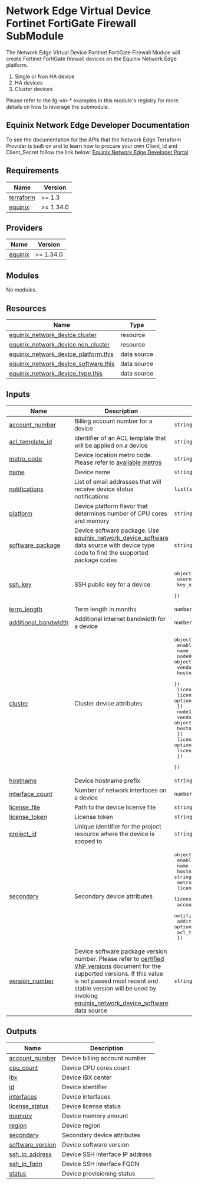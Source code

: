 # Network Edge Virtual Device Fortinet FortiGate Firewall SubModule

The Network Edge Virtual Device Fortinet FortiGate Firewall Module will create Fortinet FortiGate firewall devices on the Equinix
Network Edge platform.

1. Single or Non HA device
2. HA devices
3. Cluster devices

Please refer to the fg-vm-* examples in this module's registry for more details on how to leverage the
submodule.

<!-- Begin Module Docs (Do not edit contents) -->

## Equinix Network Edge Developer Documentation

To see the documentation for the APIs that the Network Edge Terraform Provider is built on
and to learn how to procure your own Client_Id and Client_Secret follow the link below:
[Equinix Network Edge Developer Portal](https://developer.equinix.com/catalog/network-edgev1)
<!-- End Module Docs -->

<!-- BEGIN_TF_DOCS -->
## Requirements

| Name | Version |
|------|---------|
| <a name="requirement_terraform"></a> [terraform](#requirement\_terraform) | >= 1.3 |
| <a name="requirement_equinix"></a> [equinix](#requirement\_equinix) | >= 1.34.0 |

## Providers

| Name | Version |
|------|---------|
| <a name="provider_equinix"></a> [equinix](#provider\_equinix) | >= 1.34.0 |

## Modules

No modules.

## Resources

| Name                                                                                                                                                     | Type |
|----------------------------------------------------------------------------------------------------------------------------------------------------------|------|
| [equinix_network_device.cluster](https://registry.terraform.io/providers/equinix/equinix/latest/docs/resources/equinix_network_device)                   | resource |
| [equinix_network_device.non_cluster](https://registry.terraform.io/providers/equinix/equinix/latest/docs/resources/equinix_network_device)               | resource |
| [equinix_network_device_platform.this](https://registry.terraform.io/providers/equinix/equinix/latest/docs/data-sources/equinix_network_device_platform) | data source |
| [equinix_network_device_software.this](https://registry.terraform.io/providers/equinix/equinix/latest/docs/data-sources/equinix_network_device_software) | data source |
| [equinix_network_device_type.this](https://registry.terraform.io/providers/equinix/equinix/latest/docs/data-sources/equinix_network_device_type)         | data source |

## Inputs

| Name | Description                                                                                                                                                                                                                                                                                                                                                                                                                                                           | Type | Default | Required |
|------|-----------------------------------------------------------------------------------------------------------------------------------------------------------------------------------------------------------------------------------------------------------------------------------------------------------------------------------------------------------------------------------------------------------------------------------------------------------------------|------|---------|:--------:|
| <a name="input_account_number"></a> [account\_number](#input\_account\_number) | Billing account number for a device                                                                                                                                                                                                                                                                                                                                                                                                                                   | `string` | n/a | yes |
| <a name="input_acl_template_id"></a> [acl\_template\_id](#input\_acl\_template\_id) | Identifier of an ACL template that will be applied on a device                                                                                                                                                                                                                                                                                                                                                                                                        | `string` | n/a | yes |
| <a name="input_metro_code"></a> [metro\_code](#input\_metro\_code) | Device location metro code. Please refer to [available metros](https://docs.equinix.com/en-us/Content/Interconnection/NE/user-guide/NE-metros.htm)                                                                                                                                                                                                                                                                                                                    | `string` | n/a | yes |
| <a name="input_name"></a> [name](#input\_name) | Device name                                                                                                                                                                                                                                                                                                                                                                                                                                                           | `string` | n/a | yes |
| <a name="input_notifications"></a> [notifications](#input\_notifications) | List of email addresses that will receive device status notifications                                                                                                                                                                                                                                                                                                                                                                                                 | `list(string)` | n/a | yes |
| <a name="input_platform"></a> [platform](#input\_platform) | Device platform flavor that determines number of CPU cores and memory                                                                                                                                                                                                                                                                                                                                                                                                 | `string` | n/a | yes |
| <a name="input_software_package"></a> [software\_package](#input\_software\_package) | Device software package. Use [equinix_network_device_software](https://registry.terraform.io/providers/equinix/equinix/latest/docs/data-sources/equinix_network_device_software) data source with device type code to find the supported package codes                                                                                                                                                                                                                | `string` | n/a | yes |
| <a name="input_ssh_key"></a> [ssh\_key](#input\_ssh\_key) | SSH public key for a device                                                                                                                                                                                                                                                                                                                                                                                                                                           | <pre>object({<br>    username = string<br>    key_name = string<br>  })</pre> | n/a | yes |
| <a name="input_term_length"></a> [term\_length](#input\_term\_length) | Term length in months                                                                                                                                                                                                                                                                                                                                                                                                                                                 | `number` | n/a | yes |
| <a name="input_additional_bandwidth"></a> [additional\_bandwidth](#input\_additional\_bandwidth) | Additional internet bandwidth for a device                                                                                                                                                                                                                                                                                                                                                                                                                            | `number` | `0` | no |
| <a name="input_cluster"></a> [cluster](#input\_cluster) | Cluster device attributes                                                                                                                                                                                                                                                                                                                                                                                                                                             | <pre>object({<br>    enabled = bool<br>    name    = string<br>    node0 = object({<br>      vendor_configuration = object({<br>        hostname = string<br>      })<br>      license_file_id = optional(string)<br>      license_token   = optional(string)<br>    })<br>    node1 = object({<br>      vendor_configuration = object({<br>        hostname = string<br>      })<br>      license_file_id = optional(string)<br>      license_token   = optional(string)<br>    })<br>  })</pre> | <pre>{<br>  "enabled": false,<br>  "name": null,<br>  "node0": {<br>    "license_file_id": null,<br>    "license_token": null,<br>    "vendor_configuration": {<br>      "hostname": null<br>    }<br>  },<br>  "node1": {<br>    "license_file_id": null,<br>    "license_token": null,<br>    "vendor_configuration": {<br>      "hostname": null<br>    }<br>  }<br>}</pre> | no |
| <a name="input_hostname"></a> [hostname](#input\_hostname) | Device hostname prefix                                                                                                                                                                                                                                                                                                                                                                                                                                                | `string` | `null` | no |
| <a name="input_interface_count"></a> [interface\_count](#input\_interface\_count) | Number of network interfaces on a device                                                                                                                                                                                                                                                                                                                                                                                                                              | `number` | `10` | no |
| <a name="input_license_file"></a> [license\_file](#input\_license\_file) | Path to the device license file                                                                                                                                                                                                                                                                                                                                                                                                                                       | `string` | `null` | no |
| <a name="input_license_token"></a> [license\_token](#input\_license\_token) | License token                                                                                                                                                                                                                                                                                                                                                                                                                                                         | `string` | `null` | no |
| <a name="input_project_id"></a> [project\_id](#input\_project\_id) | Unique identifier for the project resource where the device is scoped to                                                                                                                                                                                                                                                                                                                                                                                              | `string` | `null` | no |
| <a name="input_secondary"></a> [secondary](#input\_secondary) | Secondary device attributes                                                                                                                                                                                                                                                                                                                                                                                                                                           | <pre>object({<br>    enabled              = bool<br>    name                 = string<br>    hostname             = string<br>    metro_code           = string<br>    license_token        = optional(string)<br>    license_file         = optional(string)<br>    account_number       = string<br>    notifications        = list(string)<br>    additional_bandwidth = optional(number)<br>    acl_template_id      = string<br>  })</pre> | <pre>{<br>  "account_number": null,<br>  "acl_template_id": null,<br>  "additional_bandwidth": null,<br>  "enabled": false,<br>  "hostname": null,<br>  "license_file": null,<br>  "license_token": null,<br>  "metro_code": null,<br>  "name": null,<br>  "notifications": null<br>}</pre> | no |
| <a name="input_version_number"></a> [version\_number](#input\_version\_number) | Device software package version number. Please refer to [certified VNF versions](https://docs.equinix.com/en-us/Content/Interconnection/NE/user-guide/NE-certified-VNFs.htm) document for the supported versions. If this value is not passed most recent and stable version will be used by invoking [equinix_network_device_software](https://registry.terraform.io/providers/equinix/equinix/latest/docs/data-sources/equinix_network_device_software) data source | `string` | `""` | no |

## Outputs

| Name | Description |
|------|-------------|
| <a name="output_account_number"></a> [account\_number](#output\_account\_number) | Device billing account number |
| <a name="output_cpu_count"></a> [cpu\_count](#output\_cpu\_count) | Device CPU cores count |
| <a name="output_ibx"></a> [ibx](#output\_ibx) | Device IBX center |
| <a name="output_id"></a> [id](#output\_id) | Device identifier |
| <a name="output_interfaces"></a> [interfaces](#output\_interfaces) | Device interfaces |
| <a name="output_license_status"></a> [license\_status](#output\_license\_status) | Device license status |
| <a name="output_memory"></a> [memory](#output\_memory) | Device memory amount |
| <a name="output_region"></a> [region](#output\_region) | Device region |
| <a name="output_secondary"></a> [secondary](#output\_secondary) | Secondary device attributes |
| <a name="output_software_version"></a> [software\_version](#output\_software\_version) | Device software version |
| <a name="output_ssh_ip_address"></a> [ssh\_ip\_address](#output\_ssh\_ip\_address) | Device SSH interface IP address |
| <a name="output_ssh_ip_fqdn"></a> [ssh\_ip\_fqdn](#output\_ssh\_ip\_fqdn) | Device SSH interface FQDN |
| <a name="output_status"></a> [status](#output\_status) | Device provisioning status |
<!-- END_TF_DOCS -->
